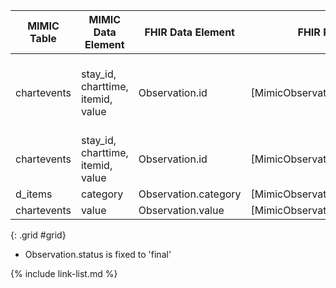|MIMIC Table|MIMIC Data Element|FHIR Data Element|FHIR Profile|Notes|
|---|---|---|---|---|
|chartevents|stay_id, charttime, itemid, value|Observation.id|[MimicObservationChartevents]|Id is concatenation of mimic data elements and converted to UUID5|
|chartevents|stay_id, charttime, itemid, value|Observation.id|[MimicObservationChartevents]|Identifier is concatenation of mimic data elements|
|d_items|category|Observation.category|[MimicObservationChartevents]||
|chartevents|value|Observation.value|[MimicObservationChartevents]||

{: .grid #grid}

* Observation.status is fixed to 'final'

{% include link-list.md %}